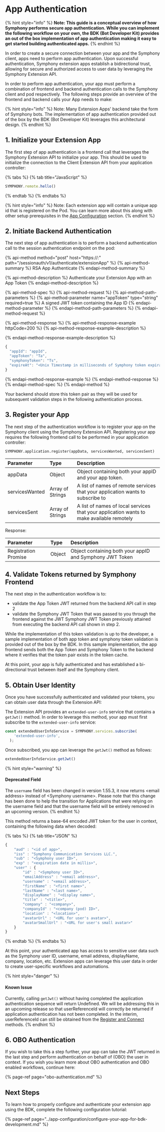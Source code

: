 # App Authentication

{% hint style="info" %}
**Note: This guide is a conceptual overview of how Symphony performs secure app authentication. While you can implement the following workflow on your own, the BDK \(Bot Developer Kit\) provides an out of the box implementation of app authentication making it easy to get started building authenticated apps.**
{% endhint %}

In order to create a secure connection between your app and the Symphony client, apps need to perform app authentication. Upon successful authentication, Symphony extension apps establish a bidirectional trust, allowing for secure and authorized access to user data by leveraging the Symphony Extension API.

In order to perform app authentication, your app must perform a combination of frontend and backend authentication calls to the Symphony client and pod respectively. The following steps provide an overview of the frontend and backend calls your App needs to make:

{% hint style="info" %}
Note: Many Extension Apps' backend take the form of Symphony bots. The implementation of app authentication provided out of the box by the BDK \(Bot Developer Kit\) leverages this architectural design.
{% endhint %}

## 1.  Initialize your Extension App

The first step of app authentication is a frontend call that leverages the Symphony Extension API to initialize your app. This should be used to initialize the connection to the Client Extension API from your application controller:

{% tabs %}
{% tab title="JavaScript" %}
```javascript
SYMPHONY.remote.hello()
```
{% endtab %}
{% endtabs %}

{% hint style="info" %}
Note: Each extension app will contain a unique app id that is registered on the Pod. You can learn more about this along with other setup prerequisites in the [App Configuration](../app-configuration/) section.
{% endhint %}

## 2.  Initiate Backend Authentication

The next step of app authentication is to perform a backend authentication call to the session authentication endpoint on the pod:

{% api-method method="post" host="https://<host>:<port>" path="/sessionauth/v1/authenticate/extensionApp" %}
{% api-method-summary %}
RSA App Authenticate
{% endapi-method-summary %}

{% api-method-description %}
Authenticate your Extension App with an App Token
{% endapi-method-description %}

{% api-method-spec %}
{% api-method-request %}
{% api-method-path-parameters %}
{% api-method-parameter name="appToken" type="string" required=true %}
A signed JWT token containing the App ID
{% endapi-method-parameter %}
{% endapi-method-path-parameters %}
{% endapi-method-request %}

{% api-method-response %}
{% api-method-response-example httpCode=200 %}
{% api-method-response-example-description %}

{% endapi-method-response-example-description %}

```javascript
{
  "appId": "appId",
  "appToken": "Ta",
  "symphonyToken": "Ts",
  "expireAt": "<Unix Timestamp in milliseconds of Symphony token expiration>"
}
```
{% endapi-method-response-example %}
{% endapi-method-response %}
{% endapi-method-spec %}
{% endapi-method %}

Your backend should store this token pair as they will be used for subsequent validation steps in the following authentication process.

## 3.  Register your App

The next step of the authentication workflow is to register your app on the Symphony client using the Symphony Extension API. Registering your app requires the following frontend call to be performed in your application controller:

```text
SYMPHONY.application.register(appData, servicesWanted, servicesSent)
```

| Parameter | Type | Description |
| :--- | :--- | :--- |
| appData | Object | Object containing both your appID and your app token. |
| servicesWanted | Array of Strings | A list of names of remote services that your application wants to subscribe to |
| servicesSent | Array of Strings | A list of names of local services that your application wants to make available remotely |

Response:

| Parameter | Type | Description |
| :--- | :--- | :--- |
| Registration Promise | Object | Object containing both your appID and Symphony JWT Token |

## 4.  Validate Tokens returned by Symphony Frontend

The next step in the authentication workflow is to:

* validate the App Token JWT returned from the backend API call in step 2
* validate the Symphony JWT Token that was passed to you through the frontend against the JWT Symphony JWT Token previously attained from executing the backend API call shown in step 2.

While the implementation of this token validation is up to the developer, a sample implementation of both app token and symphony token validation is provided out of the box by the BDK. In this sample implementation, the app frontend sends both the App Token and Symphony Token to the backend where it verifies that the token pair exists in the token cache.

At this point, your app is fully authenticated and has established a bi-directional trust between itself and the Symphony client.

## 5.  Obtain User Identity

Once you have successfully authenticated and validated your tokens, you can obtain user data through the Extension API:

The Extension API provides an `extended-user-info` service that contains a `getJwt()` method. In order to leverage this method, your app must first subscribe to the `extended-user-info` service:

```javascript
const extendedUserInfoService = SYMPHONY.services.subscribe(
    'extended-user-info',
  );
```

Once subscribed, you app can leverage the `getJwt()` method as follows:

```javascript
extendedUserInfoService.getJwt()
```

{% hint style="warning" %}
#### Deprecated Field

The `username` field has been changed in version 1.55.3, it now returns &lt;email address&gt; instead of &lt;Symphony username&gt;. Please note that this change has been done to help the transition for Applications that were relying on the username field and that the username field will be entirely removed in an upcoming version.
{% endhint %}

This method returns a base-64 encoded JWT token for the user in context, containing the following data when decoded:

{% tabs %}
{% tab title="JSON" %}
```javascript
{
    "aud" : "<id of app>",
    "iss" : "Symphony Communication Services LLC.",
    "sub" : "<Symphony user ID>",
    "exp" : "<expiration date in millis>",
    "user" : {
        "id" : "<Symphony user ID>",
        "emailAddress" : "<email address>",
        "username" : "<email address>",
        "firstName" : "<first name>",
        "lastName" : "<last name>",
        "displayName" : "<display name>",
        "title" : "<title>",
        "company" : "<company>",
        "companyId" : "<company (pod) ID>",
        "location" : "<location>",
        "avatarUrl" : "<URL for user's avatar>",
        "avatarSmallUrl" : "<URL for user's small avatar>"
    }
}
```
{% endtab %}
{% endtabs %}

At this point, your authenticated app has access to sensitive user data such as the Symphony user ID, username, email address, displayName, company, location, etc. Extension apps can leverage this user data in order to create user-specific workflows and automations.

{% hint style="danger" %}
#### Known Issue

Currently, calling `getJwt()` without having completed the application authentication sequence will return Undefined. We will be addressing this in an upcoming release so that userReferenceId will correctly be returned if application authentication has not been completed. In the interim, userReferenceId can still be obtained from the [Register and Connect](../overview-of-extension-api/register-and-connect.md) methods.
{% endhint %}

## 6.  OBO Authentication

If you wish to take this a step further, your app can take the JWT returned in the last step and perform authentication on behalf of \(OBO\) the user in context. If you wish you learn more about OBO authentication and OBO enabled workflows, continue here:

{% page-ref page="obo-authentication.md" %}

## Next Steps

To learn how to properly configure and authenticate your extension app using the BDK, complete the following configuration tutorial:

{% page-ref page="../app-configuration/configure-your-app-for-bdk-development.md" %}

